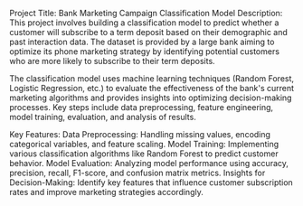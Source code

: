 Project Title: Bank Marketing Campaign Classification Model
Description:
This project involves building a classification model to predict whether a customer will subscribe to a term deposit based on their demographic and past interaction data. The dataset is provided by a large bank aiming to optimize its phone marketing strategy by identifying potential customers who are more likely to subscribe to their term deposits.

The classification model uses machine learning techniques (Random Forest, Logistic Regression, etc.) to evaluate the effectiveness of the bank's current marketing algorithms and provides insights into optimizing decision-making processes. Key steps include data preprocessing, feature engineering, model training, evaluation, and analysis of results.

Key Features:
Data Preprocessing: Handling missing values, encoding categorical variables, and feature scaling.
Model Training: Implementing various classification algorithms like Random Forest to predict customer behavior.
Model Evaluation: Analyzing model performance using accuracy, precision, recall, F1-score, and confusion matrix metrics.
Insights for Decision-Making: Identify key features that influence customer subscription rates and improve marketing strategies accordingly.
